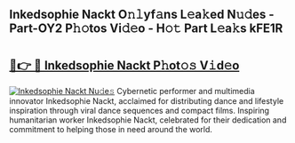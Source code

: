 ## Inkedsophie Nackt O𝚗𝚕yf𝚊ns L𝚎a𝚔ed N𝚞𝚍es - Part-OY2 P𝚑𝚘tos Vi𝚍𝚎o - H𝚘𝚝 Part L𝚎a𝚔s kFE1R

# <h2><a href="http://kf2xcmr.oniu.top/?m=Inkedsophie+Nackt">🔗👉 🔴 Inkedsophie Nackt P𝚑ot𝚘𝚜 V𝚒d𝚎o</a></h2>

[![Inkedsophie Nackt Nu𝚍e𝚜](https://i.imgur.com/0qMVB7G.gif)](http://kf2xcmr.oniu.top/?m=Inkedsophie+Nackt)
Cybernetic performer and multimedia innovator Inkedsophie Nackt, acclaimed for distributing dance and lifestyle inspiration through viral dance sequences and compact films. Inspiring humanitarian worker Inkedsophie Nackt, celebrated for their dedication and commitment to helping those in need around the world.  
